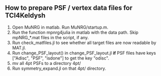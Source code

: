 ## How to prepare PSF / vertex data files for TCI4Keldysh
1. Open MuNRG in matlab. Run MuNRG/startup.m.
2. Run the function mpnrg4julia in matlab with the data path. Skip mpNRG_\*.mat files in the script, if any.
3. Run check\_matfiles.jl to see whether all target files are now readable by MAT.jl.
4. Run change\_PSF\_layout() in change\_PSF\_layout.jl __if__ PSF files have keys ["Adisc", "PSF", "isdone"] to get the key "odisc".
5. mv all 4pt PSFs to a directory 4pt/
6. Run symmetry\_expand.jl on that 4pt/ directory.
